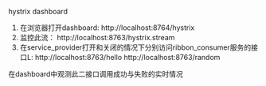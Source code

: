 hystrix dashboard
1. 在浏览器打开dashboard: http://localhost:8764/hystrix
2. 监控此流： http://localhost:8763/hystrix.stream
3. 在service_provider打开和关闭的情况下分别访问ribbon_consumer服务的接口L:
http://localhost:8763/hello
http://localhost:8763/random

在dashboard中观测此二接口调用成功与失败的实时情况